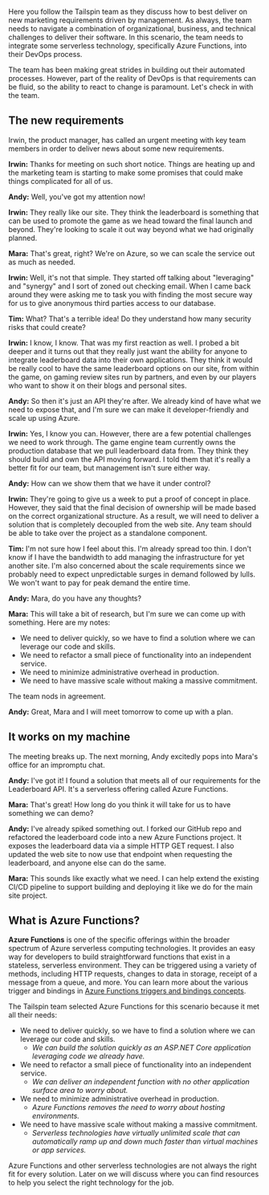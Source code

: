Here you follow the Tailspin team as they discuss how to best deliver on new marketing requirements driven by management. As always, the team needs to navigate a combination of organizational, business, and technical challenges to deliver their software. In this scenario, the team needs to integrate some serverless technology, specifically Azure Functions, into their DevOps process.

The team has been making great strides in building out their automated processes. However, part of the reality of DevOps is that requirements can be fluid, so the ability to react to change is paramount. Let's check in with the team.

## The new requirements

Irwin, the product manager, has called an urgent meeting with key team members in order to deliver news about some new requirements.

**Irwin:** Thanks for meeting on such short notice. Things are heating up and the marketing team is starting to make some promises that could make things complicated for all of us.

**Andy:** Well, you've got my attention now!

**Irwin:** They really like our site. They think the leaderboard is something that can be used to promote the game as we head toward the final launch and beyond. They're looking to scale it out way beyond what we had originally planned.

**Mara:** That's great, right? We're on Azure, so we can scale the service out as much as needed.

**Irwin:** Well, it's not that simple. They started off talking about "leveraging" and "synergy" and I sort of zoned out checking email. When I came back around they were asking me to task you with finding the most secure way for us to give anonymous third parties access to our database.

**Tim:** What? That's a terrible idea! Do they understand how many security risks that could create?

**Irwin:** I know, I know. That was my first reaction as well. I probed a bit deeper and it turns out that they really just want the ability for anyone to integrate leaderboard data into their own applications. They think it would be really cool to have the same leaderboard options on our site, from within the game, on gaming review sites run by partners, and even by our players who want to show it on their blogs and personal sites.

**Andy:** So then it's just an API they're after. We already kind of have what we need to expose that, and I'm sure we can make it developer-friendly and scale up using Azure.

**Irwin:** Yes, I know you can. However, there are a few potential challenges we need to work through. The game engine team currently owns the production database that we pull leaderboard data from. They think they should build and own the API moving forward. I told them that it's really a better fit for our team, but management isn't sure either way.

**Andy:** How can we show them that we have it under control?

**Irwin:** They're going to give us a week to put a proof of concept in place. However, they said that the final decision of ownership will be made based on the correct organizational structure. As a result, we will need to deliver a solution that is completely decoupled from the web site. Any team should be able to take over the project as a standalone component.

**Tim:** I'm not sure how I feel about this. I'm already spread too thin. I don't know if I have the bandwidth to add managing the infrastructure for yet another site. I'm also concerned about the scale requirements since we probably need to expect unpredictable surges in demand followed by lulls. We won't want to pay for peak demand the entire time.

**Andy:** Mara, do you have any thoughts?

**Mara:** This will take a bit of research, but I'm sure we can come up with something. Here are my notes:

-	We need to deliver quickly, so we have to find a solution where we can leverage our code and skills.
-	We need to refactor a small piece of functionality into an independent service.
-	We need to minimize administrative overhead in production.
-	We need to have massive scale without making a massive commitment.

The team nods in agreement.

**Andy:** Great, Mara and I will meet tomorrow to come up with a plan.

## It works on my machine

The meeting breaks up. The next morning, Andy excitedly pops into Mara's office for an impromptu chat.

**Andy:** I've got it! I found a solution that meets all of our requirements for the Leaderboard API. It's a serverless offering called Azure Functions.

**Mara:** That's great! How long do you think it will take for us to have something we can demo?

**Andy:** I've already spiked something out. I forked our GitHub repo and refactored the leaderboard code into a new Azure Functions project. It exposes the leaderboard data via a simple HTTP GET request. I also updated the web site to now use that endpoint when requesting the leaderboard, and anyone else can do the same.

**Mara:** This sounds like exactly what we need. I can help extend the existing CI/CD pipeline to support building and deploying it like we do for the main site project.

## What is Azure Functions?

**Azure Functions** is one of the specific offerings within the broader spectrum of Azure serverless computing technologies. It provides an easy way for developers to build straightforward functions that exist in a stateless, serverless environment. They can be triggered using a variety of methods, including HTTP requests, changes to data in storage, receipt of a message from a queue, and more. You can learn more about the various trigger and bindings in [Azure Functions triggers and bindings concepts](https://docs.microsoft.com/azure/azure-functions/functions-triggers-bindings?azure-portal=true).

The Tailspin team selected Azure Functions for this scenario because it met all their needs:

- We need to deliver quickly, so we have to find a solution where we can leverage our code and skills.
  - *We can build the solution quickly as an ASP.NET Core application leveraging code we already have.*
- We need to refactor a small piece of functionality into an independent service.
  - *We can deliver an independent function with no other application surface area to worry about.*
- We need to minimize administrative overhead in production.
  - *Azure Functions removes the need to worry about hosting environments.*
- We need to have massive scale without making a massive commitment.
  - *Serverless technologies have virtually unlimited scale that can automatically ramp up and down much faster than virtual machines or app services.*

Azure Functions and other serverless technologies are not always the right fit for every solution. Later on we will discuss where you can find resources to help you select the right technology for the job.